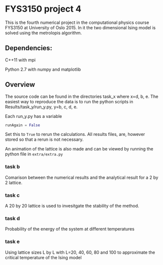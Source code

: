 # FYS3150 project 4
This is the fourth numerical project in the computational physics course FYS3150 at University of Oslo 2015.
In it the two dimensional Ising model is solved using the metrolopis algorithm.

## Dependencies:
C++11 with mpi

Python 2.7 with numpy and matplotlib

## Overview
The source code can be found in the directories task_x where x=d, b, e. The easiest way to reproduce the data
is to run the python scripts in Results/task_y/run_y.py, y=b, c, d, e.

Each run_y.py has a variable 
```python
runAgain = False
```
Set this to ```True``` to rerun the calculations. All results files, are, however stored so that a 
rerun is not necessary. 

An animation of the lattice is also made and can be viewed by running the python file in `extra/extra.py`

### task b
Comarison between the numerical results and the analytical result for a 2 by 2 lattice.

### task c
A 20 by 20 lattice is used to invesitgate the stability of the method.

### task d
Probability of the energy of the system at different temperatures

### task e
Using lattice sizes L by L with L=20, 40, 60, 80 and 100 to approximate the critical temperature of the Ising model
